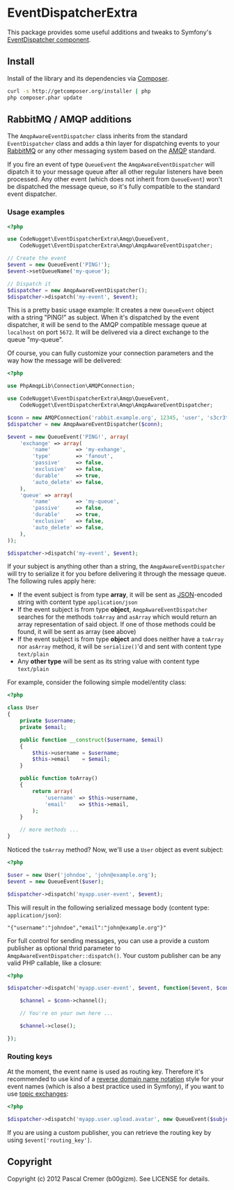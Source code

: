 # EventDispatcherExtra

This package provides some useful additions and tweaks to Symfony's [EventDispatcher component](http://symfony.com/doc/current/components/event_dispatcher/introduction.html).

## Install

Install of the library and its dependencies via [Composer](http://getcomposer.org/).

``` bash
curl -s http://getcomposer.org/installer | php
php composer.phar update
```

## RabbitMQ / AMQP additions

The `AmqpAwareEventDispatcher` class inherits from the standard `EventDispatcher` class and adds a thin layer for dispatching events to your [RabbitMQ](http://www.rabbitmq.com/) or any other messaging system based on the [AMQP](http://www.amqp.org/) standard.

If you fire an event of type `QueueEvent` the `AmqpAwareEventDispatcher` will dipatch it to your message queue after all other regular listeners have been processed. Any other event (which does not inherit from `QueueEvent`) won't be dispatched the message queue, so it's fully compatible to the standard event dispatcher. 

### Usage examples

``` php
<?php

use CodeNugget\EventDispatcherExtra\Amqp\QueueEvent,
    CodeNugget\EventDispatcherExtra\Amqp\AmqpAwareEventDispatcher;

// Create the event
$event = new QueueEvent('PING!');
$event->setQueueName('my-queue');

// Dispatch it
$dispatcher = new AmqpAwareEventDispatcher();
$dispatcher->dispatch('my-event', $event);
```

This is a pretty basic usage example: It creates a new `QueueEvent` object with a string "PING!" as subject. When it's dispatched by the event dispatcher, it will be send to the AMQP compatible message queue at `localhost` on port `5672`. It will be delivered via a direct exchange to the queue "my-queue".

Of course, you can fully customize your connection parameters and the way how the message will be delivered:

``` php
<?php

use PhpAmqpLib\Connection\AMQPConnection;

use CodeNugget\EventDispatcherExtra\Amqp\QueueEvent,
    CodeNugget\EventDispatcherExtra\Amqp\AmqpAwareEventDispatcher;

$conn = new AMQPConnection('rabbit.example.org', 12345, 'user', 's3cr3t', '/');
$dispatcher = new AmqpAwareEventDispatcher($conn);

$event = new QueueEvent('PING!', array(
    'exchange' => array(
        'name'        => 'my-exhange',
        'type'        => 'fanout',
        'passive'     => false,
        'exclusive'   => false,
        'durable'     => true,
        'auto_delete' => false,
    ),
    'queue' => array(
        'name'        => 'my-queue',
        'passive'     => false,
        'durable'     => true,
        'exclusive'   => false,
        'auto_delete' => false,
    ),
));

$dispatcher->dispatch('my-event', $event);
```

If your subject is anything other than a string, the `AmqpAwareEventDispatcher` will try to serialize it for you before delivering it through the message queue. The following rules apply here:

* If the event subject is from type **array**, it will be sent as [JSON](http://www.json.org/)-encoded string with content type `application/json`
* If the event subject is from type **object**, `AmqpAwareEventDispatcher` searches for the methods `toArray` and `asArray` which would return an array representation of said object. If one of those methods could be found, it will be sent as array (see above)
* If the event subject is from type **object** and does neither have a `toArray` nor `asArray` method, it will be `serialize()`'d and sent with content type `text/plain`
* Any **other type** will be sent as its string value with content type `text/plain`

For example, consider the following simple model/entity class:

``` php
<?php

class User
{
    private $username;
    private $email;

    public function __construct($username, $email)
    {
        $this->username = $username;
        $this->email    = $email;
    }

    public function toArray()
    {
        return array(
            'username' => $this->username,
            'email'    => $this->email,
        );
    }

    // more methods ...
}
```

Noticed the `toArray` method? Now, we'll use a `User` object as event subject:

``` php
<?php

$user = new User('johndoe', 'john@example.org');
$event = new QueueEvent($user);

$dispatcher->dispatch('myapp.user-event', $event);
```

This will result in the following serialized message body (content type: `application/json`):

    "{"username":"johndoe","email":"john@example.org"}"

For full control for sending messages, you can use a provide a custom publisher as optional thrid parameter to `AmqpAwareEventDispatcher::dispatch()`. Your custom publisher can be any valid PHP callable, like a closure:

``` php
<?php

$dispatcher->dispatch('myapp.user-event', $event, function($event, $conn) {

    $channel = $conn->channel();

    // You're on your own here ...

    $channel->close();

});
```

### Routing keys

At the moment, the event name is used as routing key. Therefore it's recommended to use kind of a [reverse domain name notation](http://en.wikipedia.org/wiki/Reverse_domain_name_notation) style for your event names (which is also a best practice used in Symfony), if you want to use [topic exchanges](http://www.rabbitmq.com/tutorials/tutorial-five-python.html):

``` php
<?php

$dispatcher->dispatch('myapp.user.upload.avatar', new QueueEvent($subject));
```

If you are using a custom publisher, you can retrieve the routing key by using `$event['routing_key']`.

## Copyright

Copyright (c) 2012 Pascal Cremer (b00gizm). See LICENSE for details.